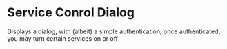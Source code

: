 # Service Conrol Dialog

Displays a dialog, with (albeit) a simple authentication, once authenticated, you may turn certain services on or off